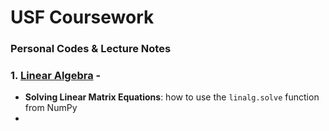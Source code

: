 # USF Coursework

### Personal Codes & Lecture Notes

### 1. [Linear Algebra](https://github.com/t2liu/usf_personal/tree/master/linearalgebra) -
- **Solving Linear Matrix Equations**: how to use the `linalg.solve` function from NumPy
-